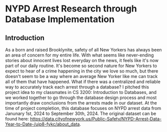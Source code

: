 # NYPD Arrest Research through Database Implementation

## Introduction
As a born and raised Brooklynite, safety of all New Yorkers has always been an area of concern for my entire life. With what seems like never-ending stories about innocent lives lost everyday on the news, it feels like it's now part of our daily routine. It's become so second nature for New Yorkers to expect to hear of a crime happening in the city we love so much, but there doesn't seem to be a way where an average New Yorker like me can track all of them that have happened. What if there was a centralized and reliable way to accurately track each arrest through a database? I pitched this project idea to my classmates in CS 3200: Introduction to Databases, and we worked together to go through the database design process and most importantly draw conclusions from the arrests made in our dataset. At the time of project completion, this database focuses on NYPD arrest data from Janunary 1st, 2024 to September 30th, 2024. The original dataset can be found here: https://data.cityofnewyork.us/Public-Safety/NYPD-Arrest-Data-Year-to-Date-/uip8-fykc/about_data. 
